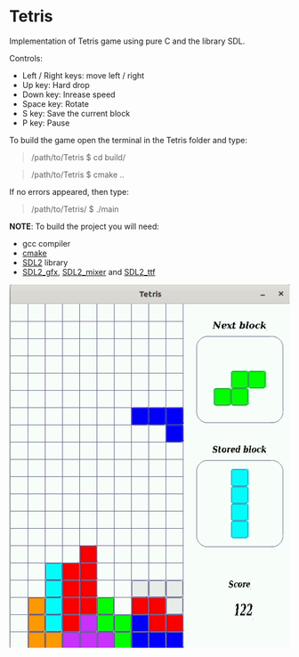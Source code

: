 # Tetris

Implementation of Tetris game using pure C and the library SDL.

Controls:

* Left / Right keys: move left / right
* Up key: Hard drop
* Down key: Inrease speed
* Space key: Rotate
* S key: Save the current block
* P key: Pause

To build the game open the terminal in the Tetris folder and type:

> /path/to/Tetris $ cd build/

> /path/to/Tetris $ cmake ..

If no errors appeared, then type:

> /path/to/Tetris/ $ ./main

**NOTE**: To build the project you will need:

* gcc compiler
* [cmake](https://cmake.org/download/)
* [SDL2](https://www.libsdl.org/download-2.0.php) library
* [SDL2_gfx](http://www.ferzkopp.net/Software/SDL2_gfx/Docs/html/index.html),
[SDL2_mixer](https://www.libsdl.org/projects/SDL_mixer/) and
[SDL2_ttf](https://www.libsdl.org/projects/SDL_ttf/)

![tetris in C](./media/tetris.gif)

